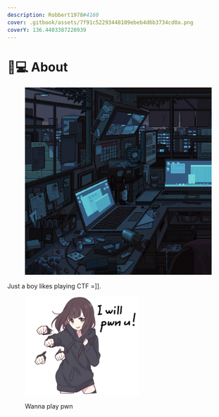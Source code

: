 ```yaml
---
description: Robbert1978#4160
cover: .gitbook/assets/7f91c52293448109ebeb4d6b3734cd0a.png
coverY: 136.4403387220939
---
```


# 🧑💻 About

<figure><img src=".gitbook/assets/WtVOjr6.gif" alt=""><figcaption></figcaption></figure>

Just a boy likes playing CTF =]].

<figure><img src=".gitbook/assets/1921479897_preview_6a6501209d5f2d59d7cea27bd92b59e9.png" alt="Wanna play pwn"><figcaption><p>Wanna play pwn</p></figcaption></figure>
